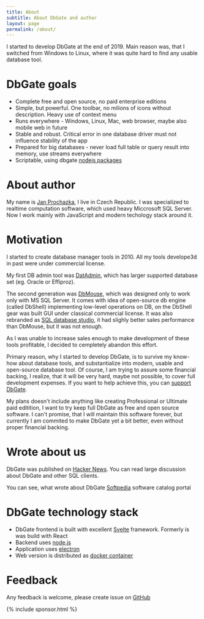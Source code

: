```yaml
---
title: About
subtitle: About DbGate and author
layout: page
permalink: /about/
---
```


I started to develop DbGate at the end of 2019. Main reason was, that I switched from Windows to Linux, where it was quite hard to find any usable database tool.

# DbGate goals

- Complete free and open source, no paid enterprise editions
- Simple, but powerful. One toolbar, no milions of icons without description. Heavy use of context menu
- Runs everywhere - Windows, Linux, Mac, web browser, maybe also mobile web in future
- Stable and robust. Critical error in one database driver must not influence stability of the app
- Prepared for big databases - never load full table or query result into memory, use streams everywhere
- Scriptable, using dbgate [nodejs packages](https://www.npmjs.com/package/dbgate-api)

# About author

My name is [Jan Prochazka](https://github.com/janproch/), I live in Czech Republic. I was specialized to realtime computation software, which used heavy Miccrosoft SQL Server. Now I work mainly with JavaScript and modern techology stack around it.

# Motivation
I started to create database manager tools in 2010. All my tools develope3d in past were under commercial license.

My first DB admin tool was [DatAdmin](http://www.jenasoft.com/datadmin), which has larger supported database set (eg. Oracle or Effiproz).

The second generation was [DbMouse](http://www.jenasoft.com/dbmouse), which was designed only to work only with MS SQL Server. It comes with idea of open-source db engine (called DbShell) implementing low-level operations on DB, on the DbShell gear was built GUI under classical commercial license. It was also rebranded as [SQL database studio](https://sqldatabasestudio.com/), it had slighly better sales performance than DbMouse, but it was not enough.

As I was unable to increase sales enough to make development of these tools profitable, I decided to cempletely abandon this effort.

Primary reason, why I started to develop DbGate, is to survive my know-how about database tools, and substantialize into modern, usable and open-source database tool. Of course, I am trying to assure some financial backing, I realize, that it will be very hard, maybe not possible, to cover full development expenses. If you want to help achieve this, you can [support DbGate](/support).

My plans doesn't include anything like creating Professional or Ultimate paid editition, I want to try keep full DbGate as free and open source software. I can't promise, that I will maintain this software forever, but currently I am commited to make DbGate yet a bit better, even without proper financial backing.

# Wrote about us

DbGate was published on [Hacker News](https://news.ycombinator.com/item?id=26899100). You can read large discussion about DbGate and other SQL clients.

You can see, what wrote about DbGate [Softpedia](https://www.softpedia.com/get/Internet/Servers/Database-Utils/DbGate.shtml) software catalog portal

# DbGate technology stack

- DbGate frontend is built with excellent [Svelte](https://svelte.dev) framework. Formerly is was build with React
- Backend uses [node.js](https://nodejs.org/)
- Application uses [electron](https://www.electronjs.org/)
- Web version is distributed as [docker container](https://hub.docker.com/repository/docker/dbgate/dbgate)

# Feedback

Any feedback is welcome, please create issue on [GitHub](https://github.com/dbgate/dbgate/issues/new/choose)

{% include sponsor.html %}
